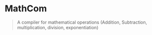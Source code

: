 # MathCom
> A compiler for mathematical operations (Addition, Subtraction, multiplication, division, exponentiation)
